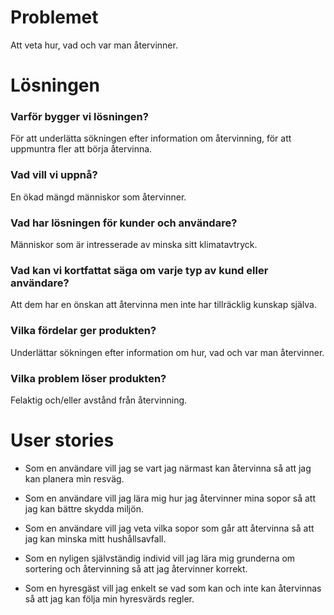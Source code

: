 # Problemet

Att veta hur, vad och var man återvinner.

# Lösningen

### Varför bygger vi lösningen?

För att underlätta sökningen efter information om återvinning, för att uppmuntra fler att börja återvinna.

### Vad vill vi uppnå?

En ökad mängd människor som återvinner.

### Vad har lösningen för kunder och användare?

Människor som är intresserade av minska sitt klimatavtryck.

### Vad kan vi kortfattat säga om varje typ av kund eller användare?

Att dem har en önskan att återvinna men inte har tillräcklig kunskap själva.

### Vilka fördelar ger produkten?

Underlättar sökningen efter information om hur, vad och var man återvinner.

### Vilka problem löser produkten?

Felaktig och/eller avstånd från återvinning.

# User stories

-   Som en användare vill jag se vart jag närmast kan återvinna så att jag kan planera min resväg.

-   Som en användare vill jag lära mig hur jag återvinner mina sopor så att jag kan bättre skydda miljön.

-   Som en användare vill jag veta vilka sopor som går att återvinna så att jag kan minska mitt hushållsavfall.

-   Som en nyligen självständig individ vill jag lära mig grunderna om sortering och återvinning så att jag återvinner korrekt.

-   Som en hyresgäst vill jag enkelt se vad som kan och inte kan återvinnas så att jag kan följa min hyresvärds regler.
